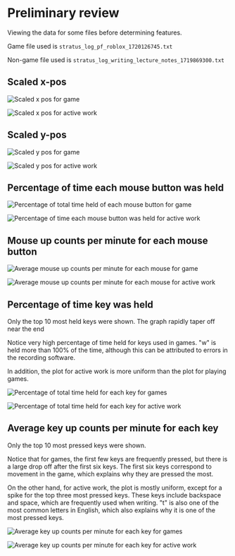 # Preliminary review

Viewing the data for some files before determining features.

Game file used is `stratus_log_pf_roblox_1720126745.txt`

Non-game file used is `stratus_log_writing_lecture_notes_1719869300.txt`

## Scaled x-pos

![Scaled x pos for game](images/image-14.png)

![Scaled x pos for active work](images/image-7.png)

## Scaled y-pos

![Scaled y pos for game](images/image-1.png)

![Scaled y pos for active work](images/image-8.png)

## Percentage of time each mouse button was held

![Percentage of total time held of each mouse button for game](images/image-2.png)

![Percentage of time each mouse button was held for active work](images/image-9.png)

## Mouse up counts per minute for each mouse button

![Average mouse up counts per minute for each mouse for game](images/image-4.png)

![Average mouse up counts per minute for each mouse for active work](images/image-10.png)

## Percentage of time key was held

Only the top 10 most held keys were shown. The graph rapidly taper off near the
end

Notice very high percentage of time held for keys used in games. "w" is held
more than 100% of the time, although this can be attributed to errors in the
recording software.

In addition, the plot for active work is more uniform than the plot for playing
games.

![Percentage of total time held for each key for games](images/image-5.png)

![Percentage of total time held for each key for active work](images/image-11.png)

## Average key up counts per minute for each key

Only the top 10 most pressed keys were shown.

Notice that for games, the first few keys are frequently pressed, but there is a
large drop off after the first six keys. The first six keys correspond to
movement in the game, which explains why they are pressed the most.

On the other hand, for active work, the plot is mostly uniform, except for a
spike for the top three most pressed keys. These keys include backspace and
space, which are frequently used when writing. "t" is also one of the most
common letters in English, which also explains why it is one of the most pressed
keys.

![Average key up counts per minute for each key for games](images/image-6.png)

![Average key up counts per minute for each key for active work](images/image-12.png)

